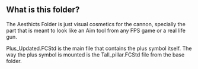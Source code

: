 ## What is this folder?

The Aesthicts Folder is just visual cosmetics for the cannon, specially the part that is meant to look like an Aim tool from any FPS game or a real life gun.

Plus_Updated.FCStd is the main file that contains the plus symbol itself. The way the plus symbol is mounted is the Tall_pillar.FCStd file from the base folder.